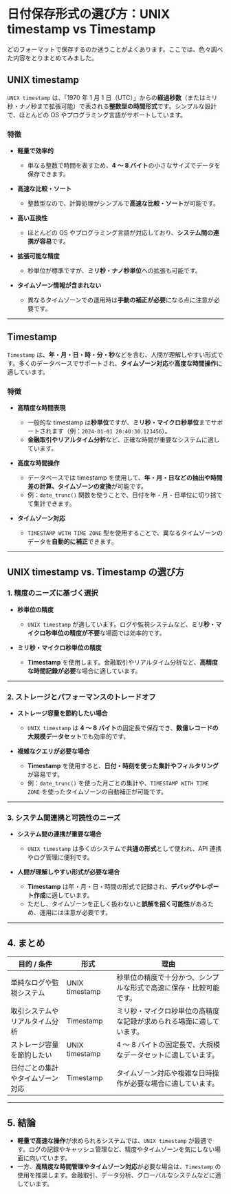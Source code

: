 # 日付保存形式の選び方：UNIX timestamp vs Timestamp

どのフォーマットで保存するのか迷うことがよくあります。ここでは、色々調べた内容をとりまとめてみました。

## UNIX timestamp

`UNIX timestamp` は、「1970 年 1 月 1 日（UTC）」からの**経過秒数**（またはミリ秒・ナノ秒まで拡張可能）で表される**整数型の時間形式**です。シンプルな設計で、ほとんどの OS やプログラミング言語がサポートしています。

### 特徴

- **軽量で効率的**
  - 単なる整数で時間を表すため、**4 ～ 8 バイト**の小さなサイズでデータを保存できます。
- **高速な比較・ソート**

  - 整数型なので、計算処理がシンプルで**高速な比較・ソート**が可能です。

- **高い互換性**
  - ほとんどの OS やプログラミング言語が対応しており、**システム間の連携が容易**です。
- **拡張可能な精度**
  - 秒単位が標準ですが、**ミリ秒・ナノ秒単位**への拡張も可能です。
- **タイムゾーン情報が含まれない**
  - 異なるタイムゾーンでの運用時は**手動の補正が必要**になる点に注意が必要です。

---

## Timestamp

`Timestamp` は、**年・月・日・時・分・秒**などを含む、人間が理解しやすい形式です。多くのデータベースでサポートされ、**タイムゾーン対応**や**高度な時間操作**に適しています。

### 特徴

- **高精度な時間表現**

  - 一般的な timestamp は**秒単位**ですが、**ミリ秒・マイクロ秒単位**までサポートされます（例：`2024-01-01 20:40:30.123456`）。
  - **金融取引やリアルタイム分析**など、正確な時間が重要なシステムに適しています。

- **高度な時間操作**

  - データベースでは timestamp を使用して、**年・月・日などの抽出や時間差の計算、タイムゾーンの変換**が可能です。
  - 例：`date_trunc()` 関数を使うことで、日付を年・月・日単位に切り捨てて集計できます。

- **タイムゾーン対応**
  - `TIMESTAMP WITH TIME ZONE` 型を使用することで、異なるタイムゾーンのデータを**自動的に補正**できます。

---

## UNIX timestamp vs. Timestamp の選び方

### 1. 精度のニーズに基づく選択

- **秒単位の精度**

  - `UNIX timestamp` が適しています。ログや監視システムなど、**ミリ秒・マイクロ秒単位の精度が不要**な場面では効率的です。

- **ミリ秒・マイクロ秒単位の精度**
  - **Timestamp** を使用します。金融取引やリアルタイム分析など、**高精度な時間記録が必要**な場合に適しています。

---

### 2. ストレージとパフォーマンスのトレードオフ

- **ストレージ容量を節約したい場合**

  - `UNIX timestamp` は **4 ～ 8 バイト**の固定長で保存でき、**数億レコードの大規模データセット**でも効率的です。

- **複雑なクエリが必要な場合**
  - **Timestamp** を使用すると、**日付・時刻を使った集計やフィルタリング**が容易です。
  - 例：`date_trunc()` を使った月ごとの集計や、`TIMESTAMP WITH TIME ZONE` を使ったタイムゾーンの自動補正が可能です。

---

### 3. システム間連携と可読性のニーズ

- **システム間の連携が重要な場合**

  - `UNIX timestamp` は多くのシステムで**共通の形式**として使われ、API 連携やログ管理に便利です。

- **人間が理解しやすい形式が必要な場合**
  - **Timestamp** は年・月・日・時間の形式で記録され、**デバッグやレポート作成**に適しています。
  - ただし、タイムゾーンを正しく扱わないと**誤解を招く可能性**があるため、運用には注意が必要です。

---

## 4. まとめ

| 目的 / 条件                      | 形式           | 理由                                                                 |
| -------------------------------- | -------------- | -------------------------------------------------------------------- |
| 単純なログや監視システム         | UNIX timestamp | 秒単位の精度で十分かつ、シンプルな形式で高速に保存・比較可能です。   |
| 取引システムやリアルタイム分析   | Timestamp      | ミリ秒・マイクロ秒単位の高精度な記録が求められる場面に適しています。 |
| ストレージ容量を節約したい       | UNIX timestamp | 4 ～ 8 バイトの固定長で、大規模なデータセットに適しています。        |
| 日付ごとの集計やタイムゾーン対応 | Timestamp      | タイムゾーン対応や複雑な日時操作が必要な場合に適しています。         |

---

## 5. 結論

- **軽量で高速な操作**が求められるシステムでは、`UNIX timestamp` が最適です。ログの記録やキャッシュ管理など、精度やタイムゾーンを気にしない場面に向いています。
- 一方、**高精度な時間管理やタイムゾーン対応**が必要な場合は、`Timestamp` の使用を推奨します。金融取引、データ分析、グローバルなシステムなどに適しています。
